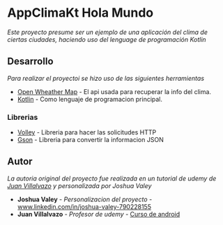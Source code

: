 # AppClimaKt Hola Mundo

_Este proyecto presume ser un ejemplo de una aplicación del clima de ciertas ciudades, haciendo uso del lenguage de programación Kotlin_

## Desarrollo

_Para realizar el proyectoi se hizo uso de las siguientes herramientas_

* [Open Wheather Map](https://openweathermap.org/) - El api usada para recuperar la info del clima. 
* [Kotlin](https://kotlinlang.org/) - Como lenguaje de programacion principal.

### Librerias
 * [Volley](https://developer.android.com/training/volley/) - Libreria para hacer las solicitudes HTTP
 * [Gson](https://developer.android.com/training/volley/request-custom) - Libreria para convertir la informacion JSON 

## Autor 

_La autoria original del proyecto fue realizada en un tutorial de udemy de [Juan Villalvazo](https://juanvillalvazo.com/) y personalizada por Joshua Valey_

* **Joshua Valey** - *Personalizacion del proyecto* -www.linkedin.com/in/joshua-valey-790228155
* **Juan Villalvazo** - *Profesor de udemy* - [Curso de android](https://www.udemy.com/android_kotlin/)

